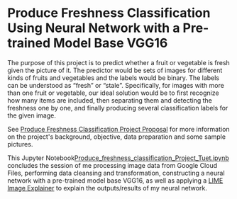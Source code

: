 # Produce Freshness Classification Using Neural Network with a Pre-trained Model Base VGG16

The purpose of this project is to predict whether a fruit or vegetable is fresh given the picture of it. The predictor would be sets of images for different kinds of fruits and vegetables and the labels would be binary. The labels can be understood as “fresh” or “stale”. Specifically, for images with more than one fruit or vegetable, our ideal solution would be to first recognize how many items are included, then separating them and detecting the freshness one by one, and finally producing several classification labels for the given image.

See [Produce Freshness Classification Project Proposal](https://github.com/tuetkwanwing/Produce-Freshness-Classification/blob/main/Produce%20Freshness%20Classification.pdf) for more information on the project's background, objective, data preparation and some sample pictures.

This Jupyter Notebook[Produce_freshness_classification_Project_Tuet.ipynb](https://github.com/tuetkwanwing/Produce-Freshness-Classification/blob/main/Produce_freshness_classification_Project_Tuet.ipynb) concludes the session of me processing image data from Google Cloud Files, performing data cleansing and transformation, constructing a neural network with a pre-trained model base VGG16, as well as applying a [LIME Image Explainer](https://lime-ml.readthedocs.io/en/latest/lime.html) to explain the outputs/results of my neural network.



